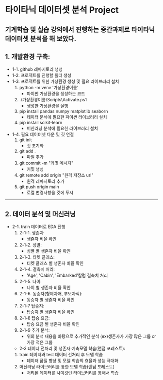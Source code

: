 #  타이타닉 데이터셋 분석 Project
기계학습 및 실습 강의에서 진행하는 중간과제로 타이타닉 데이터셋 분석을 해 보았다.
---
## 1. 개발환경 구축:
- 1-1. github 레파지토리 생성
- 1-2. 프로젝트를 진행할 폴더 생성
- 1-3. 프로젝트를 위한 가상환경 생성 및 필요 라이브러리 설치
    1. python -m venv '가상환경이름'
        - 파이썬 가상환경을 생성하는 코드
    2. .\가상환경이름\Scripts\Activate.ps1
        - 생성한 가상환경을 실행
    3. pip install pandas numpy matplotlib seaborn
        - 데이터 분석에 필요한 파이썬 라이브러리 설치
    4. pip install scikit-learn
        - 머신러닝 분석에 필요한 라이브러리 설치
- 1-4. 필요 데이터셋 다운 및 깃 연결 
    1. git init
        - 깃 초기화
    2. git add .
        - 파일 추가
    3. git commit -m "커밋 메시지"
        - 커밋 생성
    4. git remote add origin "원격 저장소 url"
        - 원격 레파지토리 추가
    5. git push origin main
        - 로컬 변경사항을 깃에 푸시
---
## 2. 데이터 분석 및 머신러닝
- 2-1. train 데이터로 EDA 진행
    1. 2-1-1. 생존자
        - 생존자 비율 확인
    2. 2-1-2. 성별:
        - 성별 별 생존자 비율 확인
    3. 2-1-3. 티켓 클래스:
        - 티켓 클래스 별 생존자 비율 확인
    4. 2-1-4. 결측치 처리:
        - 'Age', 'Cabin', 'Embarked'칼럼 결측치 처리
    5. 2-1-5. 나이:
        - 나이 별 생존자 비율 확인
    6. 2-1-6. 동승자(형제자매, 부모자식):
        - 동승자 별 생존자 비율 확인
    7. 2-1-7 탑승지:
        - 탑승지 별 생존자 비율 확인
    8. 2-1-8 탑승 요금:
        - 탑승 요금 별 생존자 비율 확인
    9. 2-1-9 추가 분석:
        - 위의 분석 내용을 바탕으로 추가적인 분석 (ex)생존자가 가장 많은 그룹 or 가장 적은 그룹
    - 2-2 데이터 전처리 및 생존자 예측모델 학습(랜덤 포레스트):
    1. train 데이터와 test 데이터 전처리 후 모델 학습
        - 데이터 품질 향상 및 모델 학습의 효율과 성능 극대화
    2. 머신러닝 라이브러리를 통한 모델 학습(랜덤 포레스트)
        - 처리된 데이터를 사이킷런 라이브러리를 통해서 학습